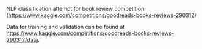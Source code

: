 NLP classification attempt for book review competition (https://www.kaggle.com/competitions/goodreads-books-reviews-290312)

Data for training and validation can be found at https://www.kaggle.com/competitions/goodreads-books-reviews-290312/data. 
